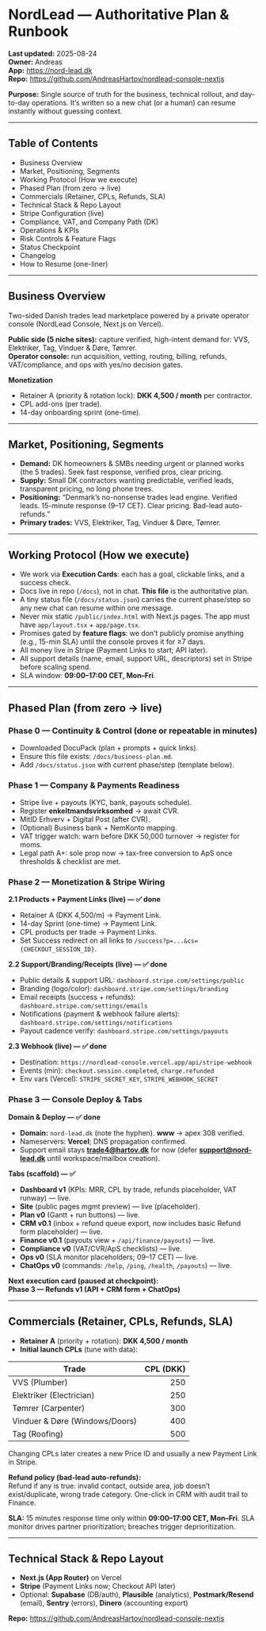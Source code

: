 # NordLead — Authoritative Plan & Runbook

**Last updated:** 2025-08-24  
**Owner:** Andreas  
**App:** https://nord-lead.dk  
**Repo:** https://github.com/AndreasHartov/nordlead-console-nextjs

**Purpose:** Single source of truth for the business, technical rollout, and day-to-day operations. It’s written so a new chat (or a human) can resume instantly without guessing context.

---

## Table of Contents
- Business Overview
- Market, Positioning, Segments
- Working Protocol (How we execute)
- Phased Plan (from zero → live)
- Commercials (Retainer, CPLs, Refunds, SLA)
- Technical Stack & Repo Layout
- Stripe Configuration (live)
- Compliance, VAT, and Company Path (DK)
- Operations & KPIs
- Risk Controls & Feature Flags
- Status Checkpoint
- Changelog
- How to Resume (one-liner)

---

## Business Overview
Two-sided Danish trades lead marketplace powered by a private operator console (NordLead Console, Next.js on Vercel).

**Public side (5 niche sites):** capture verified, high-intent demand for: VVS, Elektriker, Tag, Vinduer & Døre, Tømrer.  
**Operator console:** run acquisition, vetting, routing, billing, refunds, VAT/compliance, and ops with yes/no decision gates.

**Monetization**
- Retainer A (priority & rotation lock): **DKK 4,500 / month** per contractor.
- CPL add-ons (per trade).
- 14-day onboarding sprint (one-time).

---

## Market, Positioning, Segments
- **Demand:** DK homeowners & SMBs needing urgent or planned works (the 5 trades). Seek fast response, verified pros, clear pricing.
- **Supply:** Small DK contractors wanting predictable, verified leads, transparent pricing, no long phone trees.
- **Positioning:** “Denmark’s no-nonsense trades lead engine. Verified leads. 15-minute response (9–17 CET). Clear pricing. Bad-lead auto-refunds.”
- **Primary trades:** VVS, Elektriker, Tag, Vinduer & Døre, Tømrer.

---

## Working Protocol (How we execute)
- We work via **Execution Cards**: each has a goal, clickable links, and a success check.
- Docs live in repo (`/docs`), not in chat. **This file** is the authoritative plan.
- A tiny status file (`/docs/status.json`) carries the current phase/step so any new chat can resume within one message.
- Never mix static `/public/index.html` with Next.js pages. The app must have `app/layout.tsx` + `app/page.tsx`.
- Promises gated by **feature flags**: we don’t publicly promise anything (e.g., 15-min SLA) until the console proves it for ≥7 days.
- All money live in Stripe (Payment Links to start; API later).
- All support details (name, email, support URL, descriptors) set in Stripe before scaling spend.
- SLA window: **09:00–17:00 CET, Mon–Fri**.

---

## Phased Plan (from zero → live)

### Phase 0 — Continuity & Control (done or repeatable in minutes)
- Downloaded DocuPack (plan + prompts + quick links).
- Ensure this file exists: `/docs/business-plan.md`.
- Add `/docs/status.json` with current phase/step (template below).

### Phase 1 — Company & Payments Readiness
- Stripe live + payouts (KYC, bank, payouts schedule).
- Register **enkeltmandsvirksomhed** → await CVR.
- MitID Erhverv + Digital Post (after CVR).
- (Optional) Business bank + NemKonto mapping.
- VAT trigger watch: warn before DKK 50,000 turnover → register for moms.
- Legal path A+: sole prop now → tax-free conversion to ApS once thresholds & checklist are met.

### Phase 2 — Monetization & Stripe Wiring
**2.1 Products + Payment Links (live) — ✅ done**
- Retainer A (DKK 4,500/m) → Payment Link.
- 14-day Sprint (one-time) → Payment Link.
- CPL products per trade → Payment Links.
- Set Success redirect on all links to `/success?p=...&cs={CHECKOUT_SESSION_ID}`.

**2.2 Support/Branding/Receipts (live) — ✅ done**
- Public details & support URL: `dashboard.stripe.com/settings/public`
- Branding (logo/color): `dashboard.stripe.com/settings/branding`
- Email receipts (success + refunds): `dashboard.stripe.com/settings/emails`
- Notifications (payment & webhook failure alerts): `dashboard.stripe.com/settings/notifications`
- Payout cadence verify: `dashboard.stripe.com/settings/payouts`

**2.3 Webhook (live) — ✅ done**
- Destination: `https://nordlead-console.vercel.app/api/stripe-webhook`
- Events (min): `checkout.session.completed`, `charge.refunded`
- Env vars (Vercel): `STRIPE_SECRET_KEY`, `STRIPE_WEBHOOK_SECRET`

### Phase 3 — Console Deploy & Tabs
**Domain & Deploy — ✅ done**
- **Domain:** `nord-lead.dk` (note the hyphen). **www** → apex 308 verified.
- Nameservers: **Vercel**; DNS propagation confirmed.
- Support email stays **trade4@hartov.dk** for now (defer **support@nord-lead.dk** until workspace/mailbox creation).

**Tabs (scaffold) — ✅**
- **Dashboard v1** (KPIs: MRR, CPL by trade, refunds placeholder, VAT runway) — live.
- **Site** (public pages mgmt preview) — live (placeholder).
- **Plan v0** (Gantt + run buttons) — live.
- **CRM v0.1** (inbox + refund queue export, now includes basic Refund form placeholder) — live.
- **Finance v0.1** (payouts view + `/api/finance/payouts`) — live.
- **Compliance v0** (VAT/CVR/ApS checklists) — live.
- **Ops v0** (SLA monitor placeholders; 09–17 CET) — live.
- **ChatOps v0** (commands: `/help`, `/ping`, `/health`, `/payouts`) — live.

**Next execution card (paused at checkpoint):**  
**Phase 3 — Refunds v1 (API + CRM form + ChatOps)**

---

## Commercials (Retainer, CPLs, Refunds, SLA)
- **Retainer A** (priority + rotation): **DKK 4,500 / month**
- **Initial launch CPLs** (tune with data):

| Trade | CPL (DKK) |
| --- | ---: |
| VVS (Plumber) | 250 |
| Elektriker (Electrician) | 250 |
| Tømrer (Carpenter) | 300 |
| Vinduer & Døre (Windows/Doors) | 400 |
| Tag (Roofing) | 500 |

Changing CPLs later creates a new Price ID and usually a new Payment Link in Stripe.

**Refund policy (bad-lead auto-refunds):**  
Refund if any is true: invalid contact, outside area, job doesn’t exist/duplicate, wrong trade category. One-click in CRM with audit trail to Finance.

**SLA:** 15 minutes response time only within **09:00–17:00 CET, Mon–Fri**. SLA monitor drives partner prioritization; breaches trigger deprioritization.

---

## Technical Stack & Repo Layout
- **Next.js (App Router)** on Vercel
- **Stripe** (Payment Links now; Checkout API later)
- Optional: **Supabase** (DB/auth), **Plausible** (analytics), **Postmark/Resend** (email), **Sentry** (errors), **Dinero** (accounting export)

**Repo:** https://github.com/AndreasHartov/nordlead-console-nextjs
